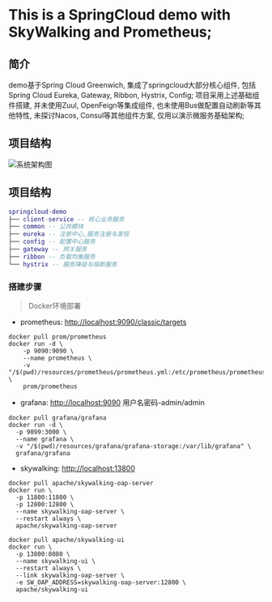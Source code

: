 # This is a SpringCloud demo with SkyWalking and Prometheus;

## 简介

demo基于Spring Cloud Greenwich, 集成了springcloud大部分核心组件, 包括Spring Cloud Eureka, Gateway, Ribbon, Hystrix, Config; 项目采用上述基础组件搭建, 并未使用Zuul, OpenFeign等集成组件, 也未使用Bus做配置自动刷新等其他特性, 未探讨Nacos, Consul等其他组件方案, 仅用以演示微服务基础架构;

## 项目结构

![系统架构图](micro_service_arch.jpg)

## 项目结构

``` lua
springcloud-demo
├── client-service -- 核心业务服务
├── common -- 公共模块
├── eureka -- 注册中心,服务注册与发现
├── config -- 配置中心服务
├── gateway -- 网关服务
├── ribbon -- 负载均衡服务
└── hystrix -- 服务降级与熔断服务
```

### 搭建步骤
> Docker环境部署
- prometheus: [http://localhost:9090/classic/targets](http://localhost:9090/classic/targets)
```
docker pull prom/prometheus
docker run -d \
    -p 9090:9090 \
    --name prometheus \
    -v "/$(pwd)/resources/prometheus/prometheus.yml:/etc/prometheus/prometheus.yml" \
    prom/prometheus
```
- grafana: [http://localhost:9090](http://localhost:9090) 用户名密码-admin/admin
```
docker pull grafana/grafana
docker run -d \
  -p 9099:3000 \
  --name grafana \
  -v "/$(pwd)/resources/grafana/grafana-storage:/var/lib/grafana" \
  grafana/grafana
```
- skywalking: [http://localhost:13800](http://localhost:13800)
```
docker pull apache/skywalking-oap-server
docker run \
  -p 11800:11800 \
  -p 12800:12800 \
  --name skywalking-oap-server \
  --restart always \
  apache/skywalking-oap-server

docker pull apache/skywalking-ui
docker run \
  -p 13800:8080 \
  --name skywalking-ui \
  --restart always \
  --link skywalking-oap-server \
  -e SW_OAP_ADDRESS=skywalking-oap-server:12800 \
  apache/skywalking-ui
```